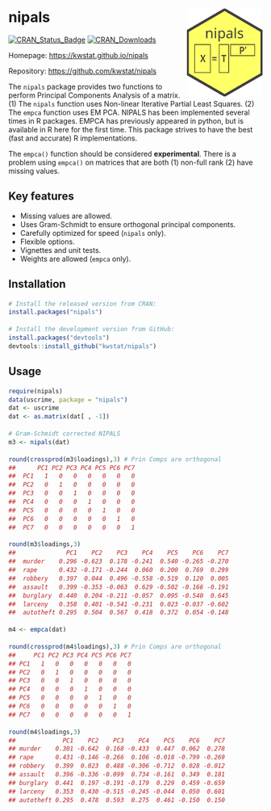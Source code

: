 # nipals <img src="man/figures/logo.png" align="right" />

[![CRAN_Status_Badge](http://www.r-pkg.org/badges/version/nipals)](https://cran.r-project.org/package=nipals)
[![CRAN_Downloads](https://cranlogs.r-pkg.org/badges/nipals)](https://cranlogs.r-pkg.org/badges/nipals)

Homepage: https://kwstat.github.io/nipals

Repository: https://github.com/kwstat/nipals

The `nipals` package provides two functions to perform Principal Components Analysis of a matrix. (1) The `nipals` function uses Non-linear Iterative Partial Least Squares. (2) The `empca` function uses EM PCA.
NIPALS has been implemented several times in R packages. EMPCA has previously appeared in python, but is available in R here for the first time.
This package strives to have the best (fast and accurate) R implementations.

The `empca()` function should be considered **experimental**.  There is a problem using `empca()` on matrices that are both (1) non-full rank (2) have missing values.

## Key features

* Missing values are allowed.
* Uses Gram-Schmidt to ensure orthogonal principal components.
* Carefully optimized for speed (`nipals` only).
* Flexible options.
* Vignettes and unit tests.
* Weights are allowed (`empca` only).

## Installation

```R
# Install the released version from CRAN:
install.packages("nipals")

# Install the development version from GitHub:
install.packages("devtools")
devtools::install_github("kwstat/nipals")
```

## Usage

```R
require(nipals)
data(uscrime, package = "nipals")
dat <- uscrime
dat <- as.matrix(dat[ , -1])

# Gram-Schmidt corrected NIPALS
m3 <- nipals(dat)

round(crossprod(m3$loadings),3) # Prin Comps are orthogonal
##      PC1 PC2 PC3 PC4 PC5 PC6 PC7
##  PC1   1   0   0   0   0   0   0
##  PC2   0   1   0   0   0   0   0
##  PC3   0   0   1   0   0   0   0
##  PC4   0   0   0   1   0   0   0
##  PC5   0   0   0   0   1   0   0
##  PC6   0   0   0   0   0   1   0
##  PC7   0   0   0   0   0   0   1

round(m3$loadings,3)
##              PC1    PC2    PC3    PC4    PC5    PC6    PC7
##  murder    0.296 -0.623  0.178 -0.241  0.540 -0.265 -0.270
##  rape      0.432 -0.171 -0.244  0.060  0.200  0.769  0.299
##  robbery   0.397  0.044  0.496 -0.558 -0.519  0.120  0.005
##  assault   0.399 -0.353 -0.063  0.629 -0.502 -0.166 -0.191
##  burglary  0.440  0.204 -0.211 -0.057  0.095 -0.540  0.645
##  larceny   0.358  0.401 -0.541 -0.231  0.023 -0.037 -0.602
##  autotheft 0.295  0.504  0.567  0.418  0.372  0.054 -0.148

m4 <- empca(dat)

round(crossprod(m4$loadings),3) # Prin Comps are orthogonal
##     PC1 PC2 PC3 PC4 PC5 PC6 PC7
## PC1   1   0   0   0   0   0   0
## PC2   0   1   0   0   0   0   0
## PC3   0   0   1   0   0   0   0
## PC4   0   0   0   1   0   0   0
## PC5   0   0   0   0   1   0   0
## PC6   0   0   0   0   0   1   0
## PC7   0   0   0   0   0   0   1

round(m4$loadings,3)
##             PC1    PC2    PC3    PC4    PC5    PC6    PC7
## murder    0.301 -0.642  0.168 -0.433  0.447  0.062  0.278
## rape      0.431 -0.146 -0.266  0.106 -0.018 -0.799 -0.269
## robbery   0.399  0.023  0.488 -0.306 -0.712  0.028 -0.012
## assault   0.396 -0.336 -0.099  0.734 -0.161  0.349  0.181
## burglary  0.441  0.197 -0.191 -0.179  0.229  0.459 -0.659
## larceny   0.353  0.430 -0.515 -0.245 -0.044  0.050  0.601
## autotheft 0.295  0.478  0.593  0.275  0.461 -0.150  0.150

```
